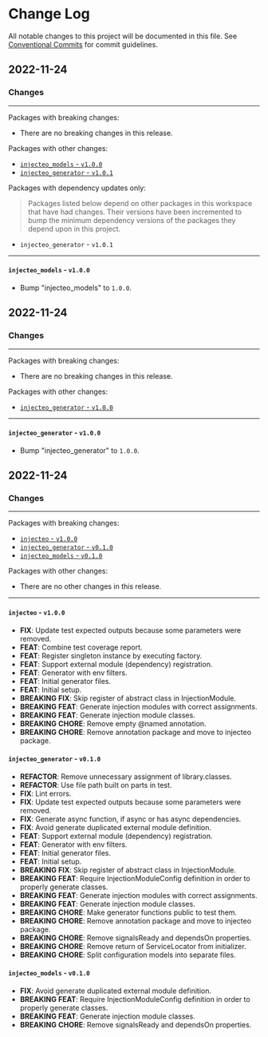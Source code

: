# Change Log

All notable changes to this project will be documented in this file.
See [Conventional Commits](https://conventionalcommits.org) for commit guidelines.

## 2022-11-24

### Changes

---

Packages with breaking changes:

 - There are no breaking changes in this release.

Packages with other changes:

 - [`injecteo_models` - `v1.0.0`](#injecteo_models---v100)
 - [`injecteo_generator` - `v1.0.1`](#injecteo_generator---v101)

Packages with dependency updates only:

> Packages listed below depend on other packages in this workspace that have had changes. Their versions have been incremented to bump the minimum dependency versions of the packages they depend upon in this project.

 - `injecteo_generator` - `v1.0.1`

---

#### `injecteo_models` - `v1.0.0`

 - Bump "injecteo_models" to `1.0.0`.


## 2022-11-24

### Changes

---

Packages with breaking changes:

 - There are no breaking changes in this release.

Packages with other changes:

 - [`injecteo_generator` - `v1.0.0`](#injecteo_generator---v100)

---

#### `injecteo_generator` - `v1.0.0`

 - Bump "injecteo_generator" to `1.0.0`.


## 2022-11-24

### Changes

---

Packages with breaking changes:

 - [`injecteo` - `v1.0.0`](#injecteo---v100)
 - [`injecteo_generator` - `v0.1.0`](#injecteo_generator---v010)
 - [`injecteo_models` - `v0.1.0`](#injecteo_models---v010)

Packages with other changes:

 - There are no other changes in this release.

---

#### `injecteo` - `v1.0.0`

 - **FIX**: Update test expected outputs because some parameters were removed.
 - **FEAT**: Combine test coverage report.
 - **FEAT**: Register singleton instance by executing factory.
 - **FEAT**: Support external module (dependency) registration.
 - **FEAT**: Generator with env filters.
 - **FEAT**: Initial generator files.
 - **FEAT**: Initial setup.
 - **BREAKING** **FIX**: Skip register of abstract class in InjectionModule.
 - **BREAKING** **FEAT**: Generate injection modules with correct assignments.
 - **BREAKING** **FEAT**: Generate injection module classes.
 - **BREAKING** **CHORE**: Remove empty @named annotation.
 - **BREAKING** **CHORE**: Remove annotation package and move to injecteo package.

#### `injecteo_generator` - `v0.1.0`

 - **REFACTOR**: Remove unnecessary assignment of library.classes.
 - **REFACTOR**: Use file path built on parts in test.
 - **FIX**: Lint errors.
 - **FIX**: Update test expected outputs because some parameters were removed.
 - **FIX**: Generate async function, if async or has async dependencies.
 - **FIX**: Avoid generate duplicated external module definition.
 - **FEAT**: Support external module (dependency) registration.
 - **FEAT**: Generator with env filters.
 - **FEAT**: Initial generator files.
 - **FEAT**: Initial setup.
 - **BREAKING** **FIX**: Skip register of abstract class in InjectionModule.
 - **BREAKING** **FEAT**: Require InjectionModuleConfig definition in order to properly generate classes.
 - **BREAKING** **FEAT**: Generate injection modules with correct assignments.
 - **BREAKING** **FEAT**: Generate injection module classes.
 - **BREAKING** **CHORE**: Make generator functions public to test them.
 - **BREAKING** **CHORE**: Remove annotation package and move to injecteo package.
 - **BREAKING** **CHORE**: Remove signalsReady and dependsOn properties.
 - **BREAKING** **CHORE**: Remove return of ServiceLocator from initializer.
 - **BREAKING** **CHORE**: Split configuration models into separate files.

#### `injecteo_models` - `v0.1.0`

 - **FIX**: Avoid generate duplicated external module definition.
 - **BREAKING** **FEAT**: Require InjectionModuleConfig definition in order to properly generate classes.
 - **BREAKING** **FEAT**: Generate injection module classes.
 - **BREAKING** **CHORE**: Remove signalsReady and dependsOn properties.

